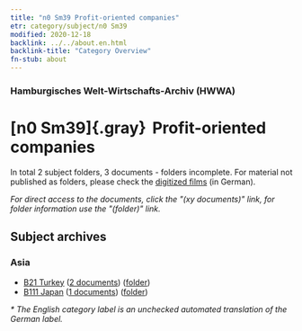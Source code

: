 ```yaml
---
title: "n0 Sm39 Profit-oriented companies"
etr: category/subject/n0 Sm39
modified: 2020-12-18
backlink: ../../about.en.html
backlink-title: "Category Overview"
fn-stub: about
---
```


### Hamburgisches Welt-Wirtschafts-Archiv (HWWA)
# [n0 Sm39]{.gray}&#8201; Profit-oriented companies&#160; 





In total 2 subject folders, 3 documents - folders incomplete.
For material not published as folders, please check the [digitized films](/film/h1_sh) (in German).

_For direct access to the documents, click the "(xy documents)" link, for folder information use the "(folder)" link._

## Subject archives



### Asia

- [B21 Turkey](../../../geo/about.en.html#B21) (<a href="https://dfg-viewer.de/show/?tx_dlf[id]=https://pm20.zbw.eu/mets/sh/1411xx/141111/1632xx/163202/public.mets.en.xml" target="_blank">2 documents</a>) ([folder](http://purl.org/pressemappe20/folder/sh/141111,163202))
- [B111 Japan](../../../geo/about.en.html#B111) (<a href="https://dfg-viewer.de/show/?tx_dlf[id]=https://pm20.zbw.eu/mets/sh/1412xx/141272/1632xx/163202/public.mets.en.xml" target="_blank">1 documents</a>) ([folder](http://purl.org/pressemappe20/folder/sh/141272,163202))


_* The English category label is an unchecked automated translation of the German label._

